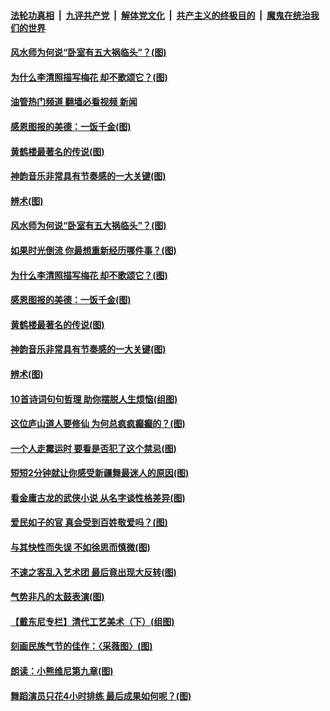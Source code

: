 ####  [法轮功真相](../../../../basic/blob/master/README.md?t=07140601) &nbsp;|&nbsp; [九评共产党](../../../../9ping.md/blob/master/README.md?t=07140601) &nbsp;|&nbsp; [解体党文化](../../../../jtdwh.md/blob/master/README.md?t=07140601)  &nbsp;|&nbsp; [共产主义的终极目的](../../../../gczydzjmd.md/blob/master/README.md?t=07140601) &nbsp;|&nbsp; [魔鬼在统治我们的世界](../../../../mgztzwmdsj.md/blob/master/README.md?t=07140601) 

#### [风水师为何说“卧室有五大祸临头”？(图)](../pages/p7/1010015.md?t=07140601) 

#### [为什么李清照描写梅花 却不歌颂它？(图)](../pages/p7/1011112.md?t=07140601) 

#### [油管热门频道 翻墙必看视频 新闻](http://45.76.130.85:81/youtube.html?07140601)

#### [感恩图报的美德：一饭千金(图)](../pages/p7/1011220.md?t=07140601) 

#### [黄鹤楼最著名的传说(图)](../pages/p7/1005922.md?t=07140601) 

#### [神韵音乐非常具有节奏感的一大关键(图)](../pages/p7/1011202.md?t=07140601) 

#### [辨术(图)](../pages/p7/1011555.md?t=07140601) 

#### [风水师为何说“卧室有五大祸临头”？(图)](../pages/p7/1010015.md?t=07140601) 

#### [如果时光倒流 你最想重新经历哪件事？(图)](../pages/p7/1011609.md?t=07140601) 

#### [为什么李清照描写梅花 却不歌颂它？(图)](../pages/p7/1011112.md?t=07140601) 

#### [感恩图报的美德：一饭千金(图)](../pages/p7/1011220.md?t=07140601) 

#### [黄鹤楼最著名的传说(图)](../pages/p7/1005922.md?t=07140601) 

#### [神韵音乐非常具有节奏感的一大关键(图)](../pages/p7/1011202.md?t=07140601) 

#### [辨术(图)](../pages/p7/1011555.md?t=07140601) 

#### [10首诗词句句哲理 助你摆脱人生烦恼(组图)](../pages/p7/1011435.md?t=07140601) 

#### [这位庐山道人要修仙 为何总疯疯癫癫的？(图)](../pages/p7/1010988.md?t=07140601) 

#### [一个人走霉运时 要看是否犯了这个禁忌(图)](../pages/p7/1010041.md?t=07140601) 

#### [短短2分钟就让你感受新疆舞最迷人的原因(图)](../pages/p7/1010721.md?t=07140601) 

#### [看金庸古龙的武侠小说 从名字谈性格差异(图)](../pages/p7/1010294.md?t=07140601) 

#### [爱民如子的官 真会受到百姓敬爱吗？(图)](../pages/p7/1010170.md?t=07140601) 

#### [与其快性而失误 不如徐思而慎微(图)](../pages/p7/1011307.md?t=07140601) 

#### [不速之客乱入艺术团 最后竟出现大反转(图)](../pages/p7/1010730.md?t=07140601) 

#### [气势非凡的太鼓表演(图)](../pages/p7/1010719.md?t=07140601) 

#### [【戴东尼专栏】清代工艺美术（下）(组图)](../pages/p7/1006416.md?t=07140601) 

#### [刻画民族气节的佳作：〈采薇图〉(图)](../pages/p7/1011211.md?t=07140601) 

#### [朗读：小熊维尼第九章(图)](../pages/p7/1011215.md?t=07140601) 

#### [舞蹈演员只花4小时排练 最后成果如何呢？(图)](../pages/p7/1010324.md?t=07140601) 

<img src='http://gfw-breaker.win/goodnews/indexes/p7.md' width='0px' height='0px'/>
